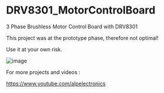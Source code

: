 # DRV8301_MotorControlBoard
3 Phase Brushless Motor Control Board with DRV8301

This project was at the prototype phase, therefore not optimal!

Use it at your own risk.

![image](https://user-images.githubusercontent.com/10106458/114220055-c88a7680-996b-11eb-8826-f26ae256d955.png)

For more projects and videos :

https://www.youtube.com/alpelectronics
